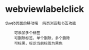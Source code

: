 # webviewlabelclick

    仿web页面的移动端  网页浏览和书签功能  
        
        可添加多个标签
        可删除标签，单个删除，多个删除
        可标黑，标识当前标签为黑色
